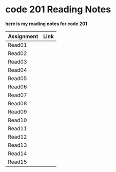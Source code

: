 # **code 201 Reading Notes**

**__here is my reading notes for code 201__**

|Assignment   | Link                |
|------------ | -------------       |
|Read01       |                     |
|Read02       |                     |
|Read03       |                     |
|Read04       |                     |
|Read05       |                     |
|Read06       |                     |
|Read07       |                     |
|Read08       |                     |
|Read09       |                     |
|Read10       |                     |
|Read11       |                     |
|Read12       |                     |
|Read13       |                     |
|Read14       |                     |
|Read15       |                     |

